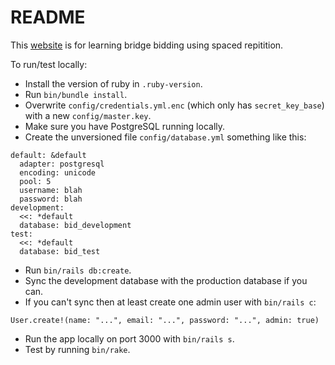 # README

This [website](https://bid.sanichi.me/) is for learning bridge bidding using spaced repitition.

To run/test locally:

* Install the version of ruby in `.ruby-version`.
* Run `bin/bundle install`.
* Overwrite `config/credentials.yml.enc` (which only has `secret_key_base`) with a new `config/master.key`.
* Make sure you have PostgreSQL running locally.
* Create the unversioned file `config/database.yml` something like this:
```
default: &default
  adapter: postgresql
  encoding: unicode
  pool: 5
  username: blah
  password: blah
development:
  <<: *default
  database: bid_development
test:
  <<: *default
  database: bid_test
```
* Run `bin/rails db:create`.
* Sync the development database with the production database if you can.
* If you can't sync then at least create one admin user with `bin/rails c`:
```
User.create!(name: "...", email: "...", password: "...", admin: true)
```
* Run the app locally on port 3000 with `bin/rails s`.
* Test by running `bin/rake`.
